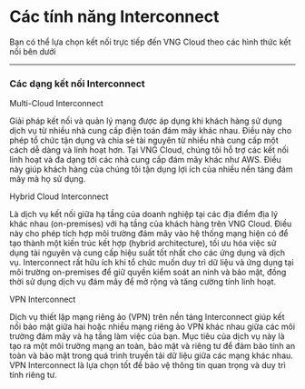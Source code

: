 # Các tính năng Interconnect

Bạn có thể lựa chọn kết nối trực tiếp đến VNG Cloud theo các hình thức kết nối bên dưới

***

### **Các dạng kết nối Interconnect** 

Multi-Cloud Interconnect

Giải pháp kết nối và quản lý mạng được áp dụng khi khách hàng sử dụng dịch vụ từ nhiều nhà cung cấp điện toán đám mây khác nhau. Điều này cho phép tổ chức tận dụng và chia sẻ tài nguyên từ nhiều nhà cung cấp một cách dễ dàng và linh hoạt hơn. Tại VNG Cloud, chúng tôi hỗ trợ các kết nối linh hoạt và đa dạng tới các nhà cung cấp đám mây khác như AWS. Điều này giúp khách hàng của chúng tôi tận dụng lợi ích của nhiều nền tảng đám mây mà họ sử dụng.

Hybrid Cloud Interconnect

Là dịch vụ kết nối giữa hạ tầng của doanh nghiệp tại các địa điểm địa lý khác nhau (on-premises) với hạ tầng của khách hàng trên VNG Cloud. Điều này cho phép tích hợp môi trường đám mây vào hệ thống mạng hiện có để tạo thành một kiến trúc kết hợp (hybrid architecture), tối ưu hóa việc sử dụng tài nguyên và cung cấp hiệu suất tốt nhất cho các ứng dụng và dịch vụ. Interconnect rất hữu ích khi tổ chức muốn duy trì dữ liệu và ứng dụng tại môi trường on-premises để giữ quyền kiểm soát an ninh và bảo mật, đồng thời sử dụng dịch vụ đám mây để mở rộng và tăng cường tính linh hoạt.

VPN Interconnect

Dịch vụ thiết lập mạng riêng ảo (VPN) trên nền tảng Interconnect giúp kết nối bảo mật giữa hai hoặc nhiều mạng riêng ảo VPN khác nhau giữa các môi trường đám mây và hạ tầng làm việc của bạn. Mục tiêu của dịch vụ này là tạo ra một môi trường mạng an toàn, bảo mật và riêng tư để đảm bảo tính an toàn và bảo mật trong quá trình truyền tải dữ liệu giữa các mạng khác nhau. VPN Interconnect là lựa chọn tốt để bảo vệ thông tin quan trọng và duy trì tính riêng tư.
